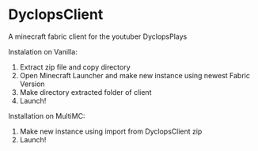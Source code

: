 # DyclopsClient
A minecraft fabric client for the youtuber DyclopsPlays


Instalation on Vanilla:

1. Extract zip file and copy directory
2. Open Minecraft Launcher and make new instance using newest Fabric Version
3. Make directory extracted folder of client
4. Launch!

Installation on MultiMC:

1. Make new instance using import from DyclopsClient zip
2. Launch!
